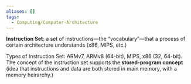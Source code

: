 ```yaml
---
aliases: []
tags:
  - Computing/Computer-Architecture
---
```


**Instruction Set**: a set of instructions—the “vocabulary”—that a process of certain architecture understands (x86, MIPS, etc.)

Types of Instruction Set: ARMv7, ARMv8 (64-bit), MIPS, x86 (32, 64-bit). The concept of the instruction set supports the **stored-program concept** (idea that instructions and data are both stored in main memory, with a memory heirarchy.)
